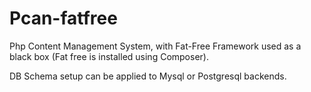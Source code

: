 # Pcan-fatfree

Php Content Management System, with Fat-Free Framework used as a black box (Fat free is installed using Composer).

DB Schema setup can be applied to Mysql or Postgresql backends.

